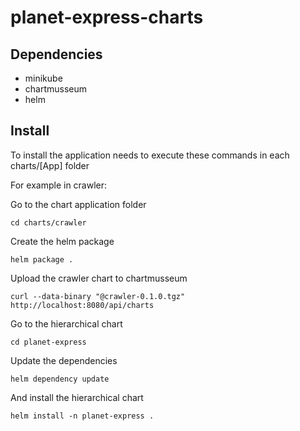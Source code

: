 # planet-express-charts

## Dependencies
- minikube
- chartmusseum
- helm

## Install
To install the application needs to execute these commands in each charts/[App] folder

For example in crawler:

Go to the chart application folder
```
cd charts/crawler
```

Create the helm package
```
helm package .
```

Upload the crawler chart to chartmusseum
```
curl --data-binary "@crawler-0.1.0.tgz" http://localhost:8080/api/charts
```

Go to the hierarchical chart
```
cd planet-express
```

Update the dependencies
```
helm dependency update
```

And install the hierarchical chart
```
helm install -n planet-express .
```



